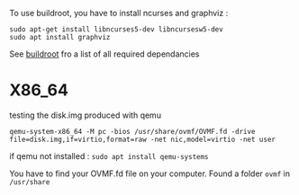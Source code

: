 To use buildroot, you have to install ncurses and graphviz :

```
sudo apt-get install libncurses5-dev libncursesw5-dev
sudo apt install graphviz
```

See [buildroot](https://buildroot.org/downloads/manual/manual.html#requirement-mandatory) fro a list of all required dependancies


# X86_64

testing the disk.img produced with qemu

```
qemu-system-x86_64 -M pc -bios /usr/share/ovmf/OVMF.fd -drive file=disk.img,if=virtio,format=raw -net nic,model=virtio -net user
```

if qemu not installed : `sudo apt install qemu-systems`

You have to find your OVMF.fd file on your computer. Found a folder `ovmf` in `/usr/share`



